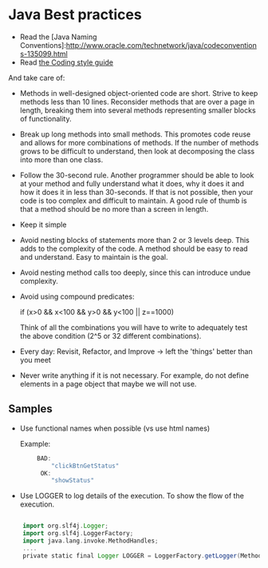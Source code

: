 # Java Best practices

* Read the [Java Naming Conventions]:http://www.oracle.com/technetwork/java/codeconventions-135099.html
* Read [the Coding style guide](style-guide.md)

And take care of:
* Methods in well-designed object-oriented code are short. Strive to keep methods less than 10 lines. Reconsider methods that are over a page in length, breaking them into several methods representing smaller blocks of functionality.
* Break up long methods into small methods. This promotes code reuse and allows for more combinations of methods. If the number of methods grows to be difficult to understand, then look at decomposing the class into more than one class.
* Follow the 30-second rule. Another programmer should be able to look at your method and fully understand what it does, why it does it and how it does it in less than 30-seconds. If that is not possible, then your code is too complex and difficult to maintain. A good rule of thumb is that a method should be no more than a screen in length.
* Keep it simple
* Avoid nesting blocks of statements more than 2 or 3 levels deep. This adds to the complexity of the code. A method should be easy to read and understand. Easy to maintain is the goal.
* Avoid nesting method calls too deeply, since this can introduce undue complexity.
* Avoid using compound predicates:

     if (x>0 && x<100 && y>0 && y<100 || z==1000)

     Think of all the combinations you will have to write to adequately test the above condition (2^5 or 32 different combinations).


- Every day: Revisit, Refactor, and Improve -> left the 'things' better than you meet

- Never write anything if it is not necessary.
  For example, do not define elements in a page object that maybe we will not use.

## Samples

- Use functional names when possible (vs use html names)

    Example:
```groovy
        BAD:
            "clickBtnGetStatus"
         OK:
            "showStatus"
```

- Use LOGGER to log details of the execution. To show the flow of the execution.
```groovy

    import org.slf4j.Logger;
    import org.slf4j.LoggerFactory;
    import java.lang.invoke.MethodHandles;
    ....
    private static final Logger LOGGER = LoggerFactory.getLogger(MethodHandles.lookup().lookupClass());
```
